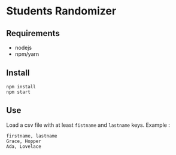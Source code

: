# Students Randomizer

## Requirements

- nodejs
- npm/yarn

## Install

```shell
npm install
npm start
```

## Use

Load a csv file with at least `fistname` and `lastname` keys.
Example :

```csv
firstname, lastname
Grace, Hopper
Ada, Lovelace
```
